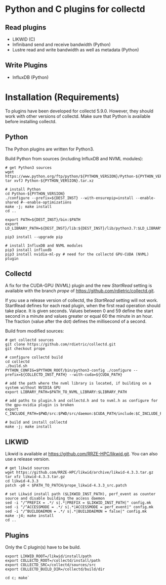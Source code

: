 # Python and C plugins for collectd
## Read plugins
* LIKWID (C)
* Infiniband send and receive bandwidth (Python)
* Lustre read and write bandwidth as well as metadata (Python)

## Write Plugins
* InfluxDB (Python)

# Installation (Requirements)
To plugins have been developed for collectd 5.9.0. However, they should work with other versions of collectd. Make sure that Python is available before installing collectd.


## Python
The Python plugins are written for Python3. 

Build Python from sources (including InfluxDB and NVML modules):
~~~~
# get Python3 sources
wget https://www.python.org/ftp/python/${PYTHON_VERSION}/Python-${PYTHON_VERSION}.tar.xz
tar xvfJ Python-${PYTHON_VERSION}.tar.xz

# install Python
cd Python-${PYTHON_VERSION}
./configure --prefix=${DEST_INST} --with-ensurepip=install --enable-shared #--enable-optimizations
make -j; make install
cd ..

export PATH=${DEST_INST}/bin:$PATH
export LD_LIBRARY_PATH=${DEST_INST}/lib:${DEST_INST}/lib/python3.7:$LD_LIBRARY_PATH

pip3 install --upgrade pip

# install InfluxDB and NVML modules
pip3 install influxdb
pip3 install nvidia-ml-py # need for the collectd GPU-CUDA (NVML) plugin
~~~~

## Collectd
A fix for the CUDA-GPU (NVML) plugin and the new *StartRead* setting is available with the branch *prope* of https://github.com/rdietric/collectd.git.

If you use a release version of collectd, the *StartRead* setting will not work. 
StartRead defines for each read plugin, when the first read operation should take place. It is given seconds. Values between 0 and 59 define the start second in a minute and values greater or equal 60 the minute in an hour. The fraction (value after the dot) defines the millisecond of a second.

Build from modified sources:
~~~~
# get collectd sources
git clone https://github.com/rdietric/collectd.git
git checkout prope

# configure collectd build
cd collectd
./build.sh
PYTHON_CONFIG=$PYTHON_ROOT/bin/python3-config ./configure --prefix=${COLLECTD_INST_PATH} --with-cuda=${CUDA_PATH}

# add the path where the nvml library is located, if building on a system without NVIDIA GPU
export LIBRARY_PATH=$PATH_TO_NVML_LIBRARY:$LIBRARY_PATH

# add paths to plugin.h and collectd.h and to nvml.h as configure for the gpu-nvidia plugin is broken
export C_INCLUDE_PATH=$PWD/src:$PWD/src/daemon:$CUDA_PATH/include:$C_INCLUDE_PATH

# build and install collectd
make -j; make install
~~~~

## LIKWID
Likwid is available at https://github.com/RRZE-HPC/likwid.git. You can also use a release version.

~~~~
# get likwid sources
wget https://github.com/RRZE-HPC/likwid/archive/likwid-4.3.3.tar.gz
tar xfz likwid-4.3.3.tar.gz
cd likwid-4.3.3
patch -p0 < $PATH_TO_PATCH/prope_likwid-4.3.3_src.patch

# set Likwid install path ($LIKWID_INST_PATH), perf_event as counter source and disable building the access daemon
sed -i "/^PREFIX = .*/ s|.*|PREFIX = $LIKWID_INST_PATH|" config.mk
sed -i "/^ACCESSMODE = .*/ s|.*|ACCESSMODE = perf_event|" config.mk
sed -i "/^BUILDDAEMON = .*/ s|.*|BUILDDAEMON = false|" config.mk
make -j4; make install
cd ..
~~~~

## Plugins
Only the C plugin(s) have to be build.
~~~~
export LIKWID_ROOT=/likwid/install/path
export COLLECTD_ROOT=/collectd/install/path
export COLLECTD_SRC=/collectd/sources/src
export COLLECTD_BUILD_DIR=/collectd/build/dir

cd c; make`
~~~~

